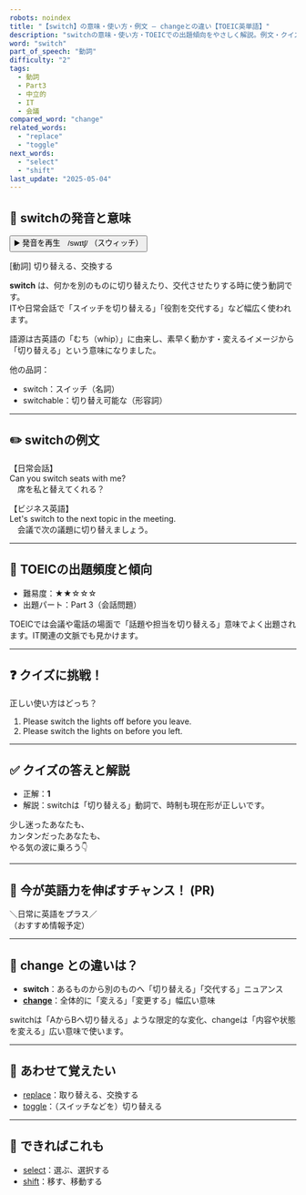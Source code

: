 ```yaml
---
robots: noindex
title: "【switch】の意味・使い方・例文 ― changeとの違い【TOEIC英単語】"
description: "switchの意味・使い方・TOEICでの出題傾向をやさしく解説。例文・クイズ付きでchangeとの違いもわかりやすく学べます。"
word: "switch"
part_of_speech: "動詞"
difficulty: "2"
tags:
  - 動詞
  - Part3
  - 中立的
  - IT
  - 会議
compared_word: "change"
related_words:
  - "replace"
  - "toggle"
next_words:
  - "select"
  - "shift"
last_update: "2025-05-04"
---
```


## 🔰 switchの発音と意味

<button class="play-audio" onclick="playTTS('switch')">
  <span class="play-audio-main">
    ▶️ 発音を再生　/swɪtʃ/
  </span>
  <span class="play-audio-sub">
    （スウィッチ）
  </span>
</button>

[動詞] 切り替える、交換する

**switch** は、何かを別のものに切り替えたり、交代させたりする時に使う動詞です。  
ITや日常会話で「スイッチを切り替える」「役割を交代する」など幅広く使われます。

語源は古英語の「むち（whip）」に由来し、素早く動かす・変えるイメージから「切り替える」という意味になりました。

他の品詞：  
- switch：スイッチ（名詞）
- switchable：切り替え可能な（形容詞）

---

## ✏️ switchの例文

【日常会話】  
Can you switch seats with me?  
　席を私と替えてくれる？

【ビジネス英語】  
Let's switch to the next topic in the meeting.  
　会議で次の議題に切り替えましょう。

---

## 🎯 TOEICの出題頻度と傾向

- 難易度：★★☆☆☆
- 出題パート：Part 3（会話問題）

TOEICでは会議や電話の場面で「話題や担当を切り替える」意味でよく出題されます。IT関連の文脈でも見かけます。

---

## ❓ クイズに挑戦！

正しい使い方はどっち？

1. Please switch the lights off before you leave.  
2. Please switch the lights on before you left.

---

## ✅ クイズの答えと解説

- 正解：**1**
- 解説：switchは「切り替える」動詞で、時制も現在形が正しいです。

少し迷ったあなたも、  
カンタンだったあなたも、  
やる気の波に乗ろう👇️

---

## 🚀 今が英語力を伸ばすチャンス！ (PR)

<div class="info-center">
＼日常に英語をプラス／<br>  
（おすすめ情報予定）
</div>

---

## 🤔  change との違いは？

- **switch**：あるものから別のものへ「切り替える」「交代する」ニュアンス
- **[change](/word/change/)**：全体的に「変える」「変更する」幅広い意味

switchは「AからBへ切り替える」ような限定的な変化、changeは「内容や状態を変える」広い意味で使います。

---

## 🧩 あわせて覚えたい

- [replace](/word/replace/)：取り替える、交換する
- [toggle](/word/toggle/)：（スイッチなどを）切り替える

---

## 📖 できればこれも

- [select](/word/select/)：選ぶ、選択する
- [shift](/word/shift/)：移す、移動する

<!-- cvid: aid37_bid23 -->
